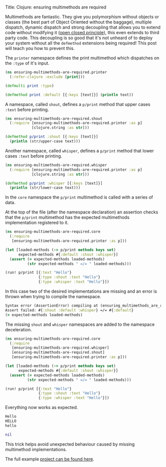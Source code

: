 Title: Clojure: ensuring multimethods are required

Multimethods are fantastic. They give you polymorphism without objects or classes (the best part of Object Oriented without the baggage), multiple dispatch, dynamic dispatch and strong decoupling that allows you to extend code without modifying it ([open closed principle](https://en.wikipedia.org/wiki/Open%E2%80%93closed_principle)), this even extends to third party code. This decoupling is so good that it's not unheard of to deploy your system without all the `defmethod` extensions being required! This post will teach you how to prevent this.

The `printer` namespace defines the print multimethod which dispatches on the `:type` of it's input.

```Clojure
(ns ensuring-multimethods-are-required.printer
  (:refer-clojure :exclude [print]))

(defmulti print :type)

(defmethod print :default [{:keys [text]}] (println text))
```

A namespace, called `shout`, defines a `p/print` method that upper cases `:text` before printing.

```Clojure
(ns ensuring-multimethods-are-required.shout
  (:require [ensuring-multimethods-are-required.printer :as p]
            [clojure.string :as str]))

(defmethod p/print :shout [{:keys [text]}]
  (println (str/upper-case text)))
```

Another namespace, called `whisper`, defines a `p/print` method that lower cases `:text` before printing.

```Clojure
(ns ensuring-multimethods-are-required.whisper
  (:require [ensuring-multimethods-are-required.printer :as p]
            [clojure.string :as str]))

(defmethod p/print :whisper [{:keys [text]}]
  (println (str/lower-case text)))
```

In the `core` namespace the `p/print` multimethod is called with a series of data.

At the top of the file (after the namespace declaration) an assertion checks that the `p/print` multimethod has the expected multimethods implementation registered to it.

```Clojure
(ns ensuring-multimethods-are-required.core
  (:require
   [ensuring-multimethods-are-required.printer :as p]))

(let [loaded-methods (-> p/print methods keys set)
      expected-methods #{:default :shout :whisper}]
  (assert (= expected-methods loaded-methods)
          (str expected-methods " =/= " loaded-methods)))

(run! p/print [{:text "Hello"}
               {:type :shout :text "Hello"}
               {:type :whisper :text "Hello"}])
```

In this case two of the desired implementations are missing and an error is thrown when trying to compile the namespace.

```Clojure
Syntax error (AssertionError) compiling at (ensuring_multimethods_are_required/core.clj:5:1).
Assert failed: #{:shout :default :whisper} =/= #{:default}
(= expected-methods loaded-methods)
```

The missing `shout` and `whisper` namespaces are added to the namespace deceleration.

```Clojure
(ns ensuring-multimethods-are-required.core
  (:require
   [ensuring-multimethods-are-required.whisper]
   [ensuring-multimethods-are-required.shout]
   [ensuring-multimethods-are-required.printer :as p]))

(let [loaded-methods (-> p/print methods keys set)
      expected-methods #{:default :shout :whisper}]
  (assert (= expected-methods loaded-methods)
          (str expected-methods " =/= " loaded-methods)))

(run! p/print [{:text "Hello"}
               {:type :shout :text "Hello"}
               {:type :whisper :text "Hello"}])

```

Everything now works as expected.

```Clojure
Hello
HELLO
hello

nil
```

This trick helps avoid unexpected behaviour caused by missing multimethod implementations.

The full example [project can be found here](https://github.com/andersmurphy/clj-cookbook/tree/master/multimethods/ensuring-multimethods-are-required).
